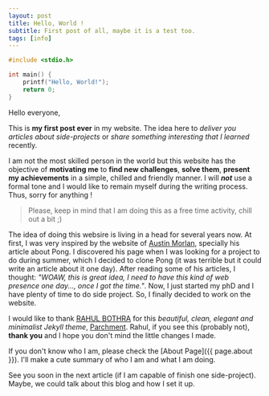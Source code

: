 ```yaml
---
layout: post
title: Hello, World !
subtitle: First post of all, maybe it is a test too.
tags: [info]
---
```


```c
#include <stdio.h>

int main() {
    printf("Hello, World!");
    return 0;
}
```

Hello everyone,

This is **my first post ever** in my website. The idea here to *deliver you articles about side-projects* or *share something interesting that I learned* recently.

I am not the most skilled person in the world but this website has the objective of **motivating me** to **find new challenges**, **solve them**, **present my achievements** in a simple, chilled and friendly manner. I will ***not*** use a formal tone and I would like to remain myself during the writing process. Thus, sorry for anything !

> Please, keep in mind that I am doing this as a free time activity, chill out a bit ;) 

The idea of doing this websire is living in a head for several years now. At first, I was very inspired by the website of [Austin Morlan](https://austinmorlan.com/), specially his article about Pong. I discovered his page when I was looking for a project to do during summer, which I decided to clone Pong (it was terrible but it could write an article about it one day). After reading some of his articles, I thought: _"WOAW, this is great idea, I need to have this kind of web presence one day..., once I got the time."_. Now, I just started my phD and I have plenty of time to do side project. So, I finally decided to work on the website.

I would like to thank [RAHUL BOTHRA](https://rahulbothra.com/) for this _beautiful, clean, elegant and minimalist Jekyll theme_, [Parchment](https://github.com/rhl-bthr/parchment). Rahul, if you see this (probably not), **thank you** and I hope you don't mind the little changes I made.

If you don't know who I am, please check the [About Page]({{ page.about }}). I'll make a cute summary of who I am and what I am doing.

See you soon in the next article (if I am capable of finish one side-project). Maybe, we could talk about this blog and how I set it up.
